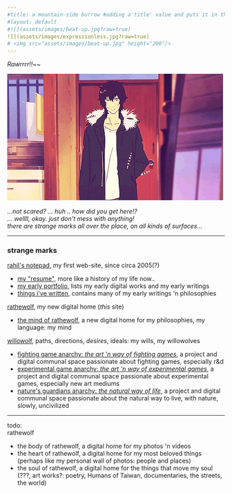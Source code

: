 ```yaml
---
#title: a mountain-side burrow #adding a'title' value and puts it in the h1, nav bar, and seo
#layout: default
#![](assets/images/beat-up.jpg?raw=true)
![](assets/images/expressionless.jpg?raw=true)
# <img src="assets/images/beat-up.jpg" height="200"/>
---
```

*Rawrrrr!!*~~  

![](assets/images/expressionless.jpg?raw=true)

*...not scared? ... huh .. how did you get here!?*  
*... wellll, okay. just don't mess with anything!*  
*there are strange marks all over the place, on all kinds of surfaces...*

---

### strange marks

[rahil's notepad](https://rahilpatel.com), my first web-site, since circa 2005(?)  
  - [my "resume"](https://rahilpatel.com/resume), more like a history of my life now..
  - [my early portfolio](https://rahilpatel.com/portfolio), lists my early digital works and my early writings
  - [things i've written](https://rahilpatel.com/blog/things-ive-written), contains many of my early writings 'n philosophies
  
  
[rathewolf](https://rathewolf.com), my new digital home (*this* site)
  - [the mind of rathewolf](https://mind.rathewolf.com), a new digital home for my philosophies, my language: my mind  
  
  
[willowolf](https://willowolf.com), paths, directions, *desires*, ideals: my wills, my willowolves
  - [fighting game anarchy: *the art 'n way of fighting games*](https://fighting.willowolf.com), a project and digital communal space passionate about fighting games, especially r&d
  - [experimental game anarchy: *the art 'n way of experimental games*](https://experimental.willowolf.com), a project and digital communal space passionate about experimental games, especially new art mediums  
  - [nature's guardians anarchy: *the natural way of life*](https://natural.willowolf.com/), a project and digital communal space passionate about the natural way to live, with nature, slowly, uncivilized  
  
---

todo:  
rathewolf
  - the body of rathewolf, a digital home for my photos 'n videos
  - the heart of rathewolf, a digital home for my most beloved things (perhaps like my personal wall of photos: people and places)
  - the soul of rathewolf, a digital home for the things that move my soul (???, art works?: poetry, Humans of Taiwan, documentaries, the streets, the world)
